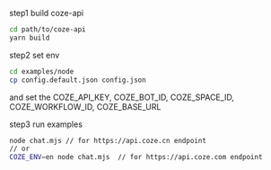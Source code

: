 step1 build coze-api

```bash
cd path/to/coze-api
yarn build
```

step2 set env

```bash
cd examples/node
cp config.default.json config.json
```

and set the COZE_API_KEY, COZE_BOT_ID, COZE_SPACE_ID, COZE_WORKFLOW_ID, COZE_BASE_URL

step3 run examples

```bash
node chat.mjs // for https://api.coze.cn endpoint
// or
COZE_ENV=en node chat.mjs  // for https://api.coze.com endpoint
```
